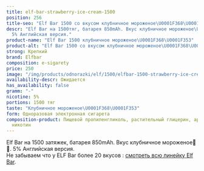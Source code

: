 ```yaml
---
title: elf-bar-strawberry-ice-cream-1500
position: 256
title-seo: "Elf Bar 1500 со вкусом клубничное мороженое\U0001F368\U0001F353"
descr: "Elf Bar на 1500тяг, батарея 850mAh. Вкус клубничное мороженое\U0001F368\U0001F353.
  5% Английская версия."
product-name: "Elf Bar 1500 клубничное мороженое\U0001F368\U0001F353"
product-alt: "Elf Bar 1500 со вкусом клубничное мороженое\U0001F368\U0001F353"
strong: Крепкий
brand: Elfbar
composition: e-sigarety
price: 250
image: "/img/products/odnorazki/elf/1500/elfbar-1500-strawberry-ice-cream.jpg"
availability-descr: Ожидается
has_availability: false
gramm: "-"
nicotine: 5%
portions: 1500 тяг
taste: "Клубничное мороженое\U0001F368\U0001F353"
form: Одноразовая электронная сигарета
composition-product: Пищевой пропиленгликоль, растительный глицерин, ароматизатор,
  никотин
---
```


Elf Bar на 1500 затяжек, батарея 850mAh. Вкус клубничное мороженое🍨🍓. 5% Английская версия.<br>
Не забываем что у ELF Bar более 20 вкусов : [смотреть всю линейку Elf Bar](/elfbar).
